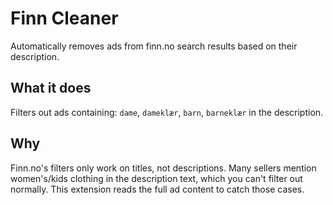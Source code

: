 # Finn Cleaner

Automatically removes ads from finn.no search results based on their description.

## What it does

Filters out ads containing: `dame`, `dameklær`, `barn`, `barneklær` in the description.

## Why

Finn.no's filters only work on titles, not descriptions. Many sellers mention women's/kids clothing in the description text, which you can't filter out normally. This extension reads the full ad content to catch those cases.
